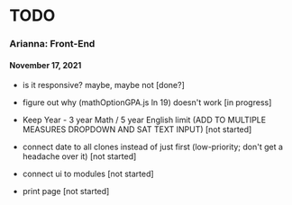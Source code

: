 # TODO

### Arianna: Front-End
#### November 17, 2021

* is it responsive? maybe, maybe not [done?]

* figure out why (mathOptionGPA.js ln 19) doesn't work [in progress]

* Keep Year - 3 year Math / 5 year English limit (ADD TO MULTIPLE MEASURES DROPDOWN AND SAT TEXT INPUT) [not started]

* connect date to all clones instead of just first (low-priority; don't get a headache over it) [not started]

* connect ui to modules [not started]
  
* print page [not started]
